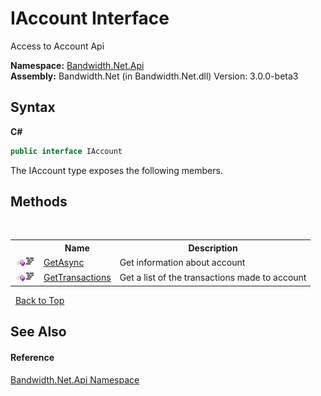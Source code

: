 ﻿# IAccount Interface
 

Access to Account Api

**Namespace:**&nbsp;<a href ="N_Bandwidth_Net_Api.md">Bandwidth.Net.Api</a><br />**Assembly:**&nbsp;Bandwidth.Net (in Bandwidth.Net.dll) Version: 3.0.0-beta3

## Syntax

**C#**<br />
``` C#
public interface IAccount
```

The IAccount type exposes the following members.


## Methods
&nbsp;<table><tr><th></th><th>Name</th><th>Description</th></tr><tr><td>![Public method](media/pubmethod.gif "Public method")![Code example](media/CodeExample.png "Code example")</td><td><a href ="M_Bandwidth_Net_Api_IAccount_GetAsync.md">GetAsync</a></td><td>
Get information about account</td></tr><tr><td>![Public method](media/pubmethod.gif "Public method")![Code example](media/CodeExample.png "Code example")</td><td><a href ="M_Bandwidth_Net_Api_IAccount_GetTransactions.md">GetTransactions</a></td><td>
Get a list of the transactions made to account</td></tr></table>&nbsp;
<a href="#iaccount-interface">Back to Top</a>

## See Also


#### Reference
<a href ="N_Bandwidth_Net_Api.md">Bandwidth.Net.Api Namespace</a><br />